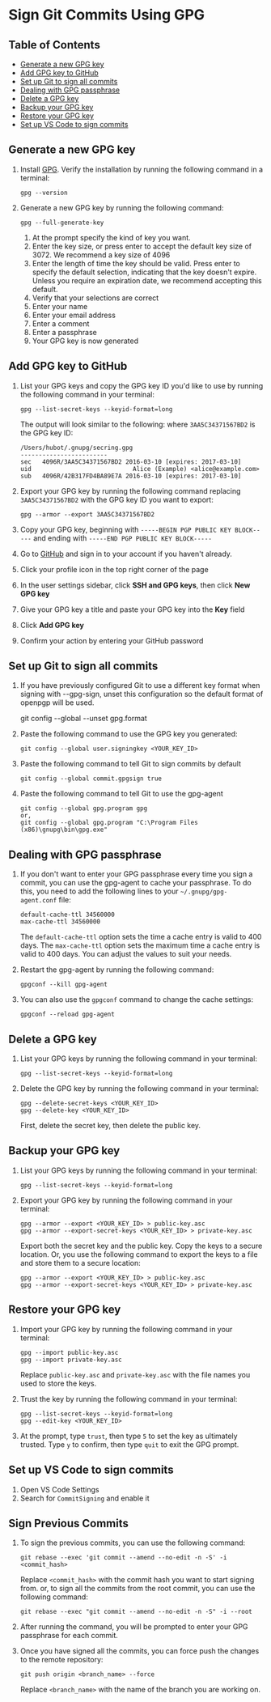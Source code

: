 # Sign Git Commits Using GPG

## Table of Contents

- [Generate a new GPG key](#generate-a-new-gpg-key)
- [Add GPG key to GitHub](#add-gpg-key-to-github)
- [Set up Git to sign all commits](#set-up-git-to-sign-all-commits)
- [Dealing with GPG passphrase](#dealing-with-gpg-passphrase)
- [Delete a GPG key](#delete-a-gpg-key)
- [Backup your GPG key](#backup-your-gpg-key)
- [Restore your GPG key](#restore-your-gpg-key)
- [Set up VS Code to sign commits](#set-up-vs-code-to-sign-commits)

## Generate a new GPG key

1.  Install [GPG](https://gnupg.org/download/index.html). Verify the installation by running the following command in a terminal:

        gpg --version

2.  Generate a new GPG key by running the following command:

        gpg --full-generate-key

    1. At the prompt specify the kind of key you want.
    2. Enter the key size, or press enter to accept the default key size of 3072. We recommend a key size of 4096
    3. Enter the length of time the key should be valid. Press enter to specify the default selection, indicating that the key doesn't expire. Unless you require an expiration date, we recommend accepting this default.
    4. Verify that your selections are correct
    5. Enter your name
    6. Enter your email address
    7. Enter a comment
    8. Enter a passphrase
    9. Your GPG key is now generated

## Add GPG key to GitHub

1.  List your GPG keys and copy the GPG key ID you'd like to use by running the following command in your terminal:

        gpg --list-secret-keys --keyid-format=long

    The output will look similar to the following: where `3AA5C34371567BD2` is the GPG key ID:

        /Users/hubot/.gnupg/secring.gpg
        ------------------------
        sec   4096R/3AA5C34371567BD2 2016-03-10 [expires: 2017-03-10]
        uid                            Alice (Example) <alice@example.com>
        sub   4096R/42B317FD4BA89E7A 2016-03-10 [expires: 2017-03-10]

2.  Export your GPG key by running the following command replacing `3AA5C34371567BD2` with the GPG key ID you want to export:

        gpg --armor --export 3AA5C34371567BD2

3.  Copy your GPG key, beginning with `-----BEGIN PGP PUBLIC KEY BLOCK-----` and ending with `-----END PGP PUBLIC KEY BLOCK-----`
4.  Go to [GitHub](https://github.com) and sign in to your account if you haven't already.
5.  Click your profile icon in the top right corner of the page
6.  In the user settings sidebar, click **SSH and GPG keys**, then click **New GPG key**
7.  Give your GPG key a title and paste your GPG key into the **Key** field
8.  Click **Add GPG key**
9.  Confirm your action by entering your GitHub password

## Set up Git to sign all commits

1.  If you have previously configured Git to use a different key format when signing with --gpg-sign, unset this configuration so the default format of openpgp will be used.

    git config --global --unset gpg.format

2.  Paste the following command to use the GPG key you generated:

        git config --global user.signingkey <YOUR_KEY_ID>

3.  Paste the following command to tell Git to sign commits by default

        git config --global commit.gpgsign true

4.  Paste the following command to tell Git to use the gpg-agent

        git config --global gpg.program gpg
        or,
        git config --global gpg.program "C:\Program Files (x86)\gnupg\bin\gpg.exe"

## Dealing with GPG passphrase

1.  If you don't want to enter your GPG passphrase every time you sign a commit, you can use the gpg-agent to cache your passphrase. To do this, you need to add the following lines to your `~/.gnupg/gpg-agent.conf` file:

        default-cache-ttl 34560000
        max-cache-ttl 34560000

    The `default-cache-ttl` option sets the time a cache entry is valid to 400 days. The `max-cache-ttl` option sets the maximum time a cache entry is valid to 400 days. You can adjust the values to suit your needs.

2.  Restart the gpg-agent by running the following command:

        gpgconf --kill gpg-agent

3.  You can also use the `gpgconf` command to change the cache settings:

        gpgconf --reload gpg-agent

## Delete a GPG key

1.  List your GPG keys by running the following command in your terminal:

        gpg --list-secret-keys --keyid-format=long

2.  Delete the GPG key by running the following command in your terminal:

        gpg --delete-secret-keys <YOUR_KEY_ID>
        gpg --delete-key <YOUR_KEY_ID>

    First, delete the secret key, then delete the public key.

## Backup your GPG key

1.  List your GPG keys by running the following command in your terminal:

        gpg --list-secret-keys --keyid-format=long

2.  Export your GPG key by running the following command in your terminal:

        gpg --armor --export <YOUR_KEY_ID> > public-key.asc
        gpg --armor --export-secret-keys <YOUR_KEY_ID> > private-key.asc

    Export both the secret key and the public key. Copy the keys to a secure location. Or, you use the following command to export the keys to a file and store them to a secure location:

        gpg --armor --export <YOUR_KEY_ID> > public-key.asc
        gpg --armor --export-secret-keys <YOUR_KEY_ID> > private-key.asc

## Restore your GPG key

1.  Import your GPG key by running the following command in your terminal:

        gpg --import public-key.asc
        gpg --import private-key.asc

    Replace `public-key.asc` and `private-key.asc` with the file names you used to store the keys.

2.  Trust the key by running the following command in your terminal:

        gpg --list-secret-keys --keyid-format=long
        gpg --edit-key <YOUR_KEY_ID>

3.  At the prompt, type `trust`, then type `5` to set the key as ultimately trusted. Type `y` to confirm, then type `quit` to exit the GPG prompt.

## Set up VS Code to sign commits

1.  Open VS Code Settings
2.  Search for `CommitSigning` and enable it

## Sign Previous Commits

1.  To sign the previous commits, you can use the following command:

        git rebase --exec 'git commit --amend --no-edit -n -S' -i <commit_hash>

    Replace `<commit_hash>` with the commit hash you want to start signing from. or, to sign all the commits from the root commit, you can use the following command:

        git rebase --exec "git commit --amend --no-edit -n -S" -i --root

2.  After running the command, you will be prompted to enter your GPG passphrase for each commit.

3.  Once you have signed all the commits, you can force push the changes to the remote repository:

        git push origin <branch_name> --force

    Replace `<branch_name>` with the name of the branch you are working on.
